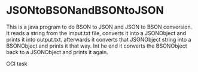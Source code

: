 JSONtoBSONandBSONtoJSON
=======================
This is a java program to do BSON to JSON and JSON to BSON conversion.
It reads a string from the imput.txt file, converts it into a JSONObject and prints it into output.txt.
afterwards it converts that JSONObject string into a BSONObject and prints it that way.
Int he end it converts the BSONObject back to a JSONObject and prints it again.

GCI task
